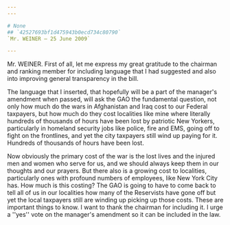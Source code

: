 ```yaml
---
---

# None
## `42527693bf1d475943b0ecd734c80790`
`Mr. WEINER — 25 June 2009`

---
```



Mr. WEINER. First of all, let me express my great gratitude to the 
chairman and ranking member for including language that I had suggested 
and also into improving general transparency in the bill.

The language that I inserted, that hopefully will be a part of the 
manager's amendment when passed, will ask the GAO the fundamental 
question, not only how much do the wars in Afghanistan and Iraq cost to 
our Federal taxpayers, but how much do they cost localities like mine 
where literally hundreds of thousands of hours have been lost by 
patriotic New Yorkers, particularly in homeland security jobs like 
police, fire and EMS, going off to fight on the frontlines, and yet the 
city taxpayers still wind up paying for it. Hundreds of thousands of 
hours have been lost.

Now obviously the primary cost of the war is the lost lives and the 
injured men and women who serve for us, and we should always keep them 
in our thoughts and our prayers. But there also is a growing cost to 
localities, particularly ones with profound numbers of employees, like 
New York City has. How much is this costing? The GAO is going to have 
to come back to tell all of us in our localities how many of the 
Reservists have gone off but yet the local taxpayers still are winding 
up picking up those costs. These are important things to know. I want 
to thank the chairman for including it. I urge a ''yes'' vote on the 
manager's amendment so it can be included in the law.